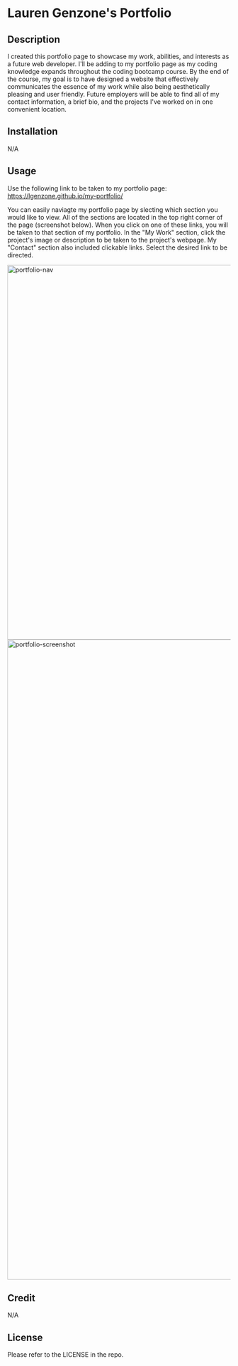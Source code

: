 # Lauren Genzone's Portfolio

## Description 

I created this portfolio page to showcase my work, abilities, and interests as a future web developer. I'll be adding to my portfolio page as my coding knowledge expands throughout the coding bootcamp course. By the end of the course, my goal is to have designed a website that effectively communicates the essence of my work while also being aesthetically pleasing and user friendly. Future employers will be able to find all of my contact information, a brief bio, and the projects I've worked on in one convenient location. 

## Installation 

N/A

## Usage 

Use the following link to be taken to my portfolio page: https://lgenzone.github.io/my-portfolio/ 

You can easily naviagte my portfolio page by slecting which section you would like to view. All of the sections are located in the top right corner of the page (screenshot below). When you click on one of these links, you will be taken to that section of my portfolio. 
In the "My Work" section, click the project's image or description to be taken to the project's webpage. 
My "Contact" section also included clickable links. Select the desired link to be directed. 

<img width="843" alt="portfolio-nav" src="https://user-images.githubusercontent.com/113480175/197621523-18748bab-a957-4b5a-9f24-4bfe3120ad31.png">

<img width="1440" alt="portfolio-screenshot" src="https://user-images.githubusercontent.com/113480175/197621609-5f84f9ea-d0a4-4de1-92f4-74c581a9a55f.png">

## Credit 

N/A

## License 

Please refer to the LICENSE in the repo. 